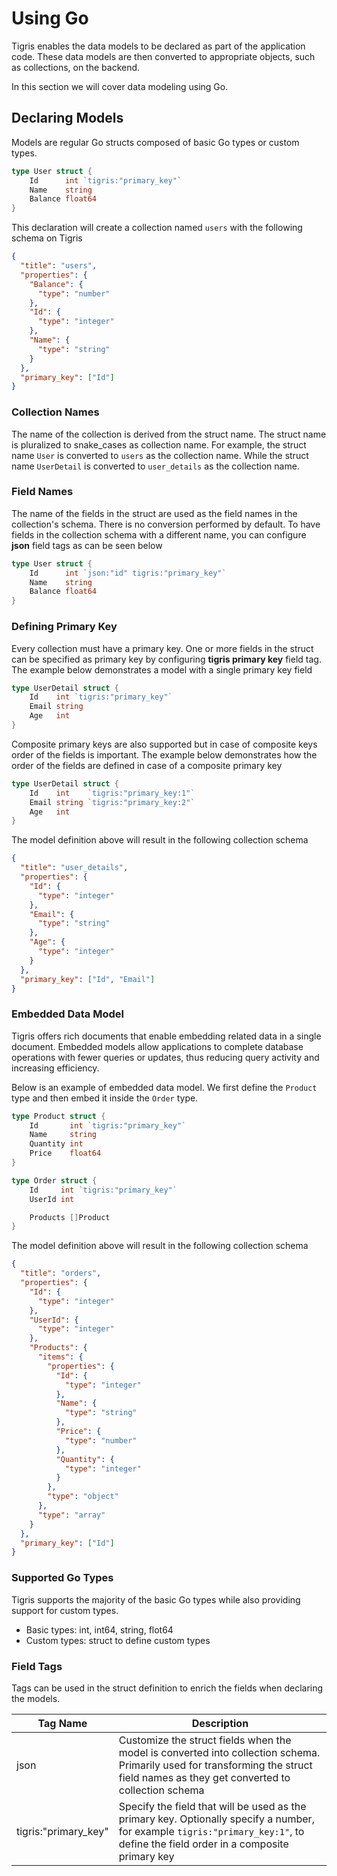 # Using Go

Tigris enables the data models to be declared as part of the
application code. These data models are then converted to appropriate
objects, such as collections, on the backend.

In this section we will cover data modeling using Go.

## Declaring Models

Models are regular Go structs composed of basic Go types or custom types.

```go
type User struct {
    Id      int `tigris:"primary_key"`
    Name    string
    Balance float64
}
```

This declaration will create a collection named `users` with the following
schema on Tigris

```json
{
  "title": "users",
  "properties": {
    "Balance": {
      "type": "number"
    },
    "Id": {
      "type": "integer"
    },
    "Name": {
      "type": "string"
    }
  },
  "primary_key": ["Id"]
}
```

### Collection Names

The name of the collection is derived from the struct name. The struct
name is pluralized to snake_cases as collection name. For example, the
struct name `User` is converted to `users` as the collection name. While
the struct name `UserDetail` is converted to `user_details` as the
collection name.

### Field Names

The name of the fields in the struct are used as the field names in the
collection's schema. There is no conversion performed by default. To have
fields in the collection schema with a different name, you can configure
**json** field tags as can be seen below

```go
type User struct {
    Id      int `json:"id" tigris:"primary_key"`
    Name    string
    Balance float64
}
```

### Defining Primary Key

Every collection must have a primary key. One or more fields in the struct
can be specified as primary key by configuring **tigris primary key** field
tag. The example below demonstrates a model with a single primary key field

```go
type UserDetail struct {
	Id    int `tigris:"primary_key"`
	Email string
	Age   int
}
```

Composite primary keys are also supported but in case of composite keys
order of the fields is important. The example below demonstrates
how the order of the fields are defined in case of a composite primary key

```go
type UserDetail struct {
	Id    int    `tigris:"primary_key:1"`
	Email string `tigris:"primary_key:2"`
	Age   int
}
```

The model definition above will result in the following collection schema

```json
{
  "title": "user_details",
  "properties": {
    "Id": {
      "type": "integer"
    },
    "Email": {
      "type": "string"
    },
    "Age": {
      "type": "integer"
    }
  },
  "primary_key": ["Id", "Email"]
}
```

### Embedded Data Model

Tigris offers rich documents that enable embedding related data in a single
document. Embedded models allow applications to complete database operations
with fewer queries or updates, thus reducing query activity and increasing
efficiency.

Below is an example of embedded data model. We first define the `Product`
type and then embed it inside the `Order` type.

```go
type Product struct {
	Id       int `tigris:"primary_key"`
	Name     string
	Quantity int
	Price    float64
}

type Order struct {
	Id     int `tigris:"primary_key"`
	UserId int

	Products []Product
}
```

The model definition above will result in the following collection schema

```json
{
  "title": "orders",
  "properties": {
    "Id": {
      "type": "integer"
    },
    "UserId": {
      "type": "integer"
    },
    "Products": {
      "items": {
        "properties": {
          "Id": {
            "type": "integer"
          },
          "Name": {
            "type": "string"
          },
          "Price": {
            "type": "number"
          },
          "Quantity": {
            "type": "integer"
          }
        },
        "type": "object"
      },
      "type": "array"
    }
  },
  "primary_key": ["Id"]
}
```

### Supported Go Types

Tigris supports the majority of the basic Go types while also providing support
for custom types.

- Basic types: int, int64, string, flot64
- Custom types: struct to define custom types

### Field Tags

Tags can be used in the struct definition to enrich the fields when
declaring the models.

| Tag Name             | Description                                                                                                                                                                       |
| -------------------- | --------------------------------------------------------------------------------------------------------------------------------------------------------------------------------- |
| json                 | Customize the struct fields when the model is converted into collection schema. Primarily used for transforming the struct field names as they get converted to collection schema |
| tigris:"primary_key" | Specify the field that will be used as the primary key. Optionally specify a number, for example `tigris:"primary_key:1"`, to define the field order in a composite primary key   |
